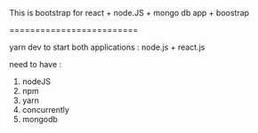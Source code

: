This is bootstrap for react + node.JS + mongo db app + boostrap

=========================

yarn dev to start both applications : node.js + react.js


need to have :

1. nodeJS     
2. npm 
3. yarn
4. concurrently
5. mongodb
